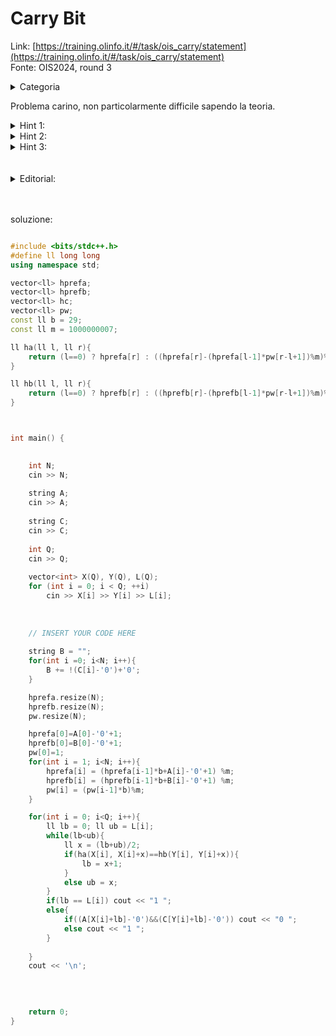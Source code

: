 # Carry Bit
Link: [https://training.olinfo.it/#/task/ois_carry/statement](https://training.olinfo.it/#/task/ois_carry/statement)     
Fonte: OIS2024, round 3    
<details>
  <summary>Categoria</summary>

  stringhe, binary search
</details>
       
Problema carino, non particolarmente difficile sapendo la teoria.   
<details>
  <summary>Hint 1:</summary>

  inverti una stringa
</details>
<details>
  <summary>Hint 2:</summary>

  hashing + precalcolo
</details>
     
<details>
  <summary>Hint 3:</summary>

  binary search per concludere
</details>
<br></br>

<details>
  <summary>Editorial:</summary>

  [https://wiki.olinfo.it/it/ois-2024/round-3](https://wiki.olinfo.it/it/ois-2024/round-3)
</details>
<br></br>

soluzione:
```cpp

#include <bits/stdc++.h>
#define ll long long
using namespace std;

vector<ll> hprefa;
vector<ll> hprefb;
vector<ll> hc;
vector<ll> pw;
const ll b = 29;
const ll m = 1000000007;

ll ha(ll l, ll r){
    return (l==0) ? hprefa[r] : ((hprefa[r]-(hprefa[l-1]*pw[r-l+1])%m)%m+m)%m;
}

ll hb(ll l, ll r){
    return (l==0) ? hprefb[r] : ((hprefb[r]-(hprefb[l-1]*pw[r-l+1])%m)%m+m)%m;
}



int main() {
   

    int N;
    cin >> N;
    
    string A;
    cin >> A;
    
    string C;
    cin >> C;
    
    int Q;
    cin >> Q;
    
    vector<int> X(Q), Y(Q), L(Q);
    for (int i = 0; i < Q; ++i)
        cin >> X[i] >> Y[i] >> L[i];
    
    
    
    // INSERT YOUR CODE HERE
    
    string B = "";
    for(int i =0; i<N; i++){
        B += !(C[i]-'0')+'0';
    }

    hprefa.resize(N);
    hprefb.resize(N);
    pw.resize(N);

    hprefa[0]=A[0]-'0'+1;
    hprefb[0]=B[0]-'0'+1;
    pw[0]=1;
    for(int i = 1; i<N; i++){
        hprefa[i] = (hprefa[i-1]*b+A[i]-'0'+1) %m;
        hprefb[i] = (hprefb[i-1]*b+B[i]-'0'+1) %m;
        pw[i] = (pw[i-1]*b)%m;
    }

    for(int i = 0; i<Q; i++){
        ll lb = 0; ll ub = L[i];
        while(lb<ub){
            ll x = (lb+ub)/2;
            if(ha(X[i], X[i]+x)==hb(Y[i], Y[i]+x)){
                lb = x+1;
            }
            else ub = x;
        }
        if(lb == L[i]) cout << "1 ";
        else{
            if((A[X[i]+lb]-'0')&&(C[Y[i]+lb]-'0')) cout << "0 ";
            else cout << "1 ";
        }
        
    }
    cout << '\n';
    
    
    

    return 0;
}
```

